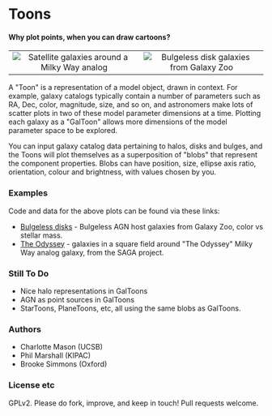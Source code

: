 Toons
=====

#### Why plot points, when you can draw cartoons?


<table><tr align='center'>
<td align='center'><img src="https://github.com/cmason90/Toons/raw/master/examples/theodyssey/example-theodyssey.png" 
alt="Satellite galaxies around a Milky Way analog"></td>
<td align='center'><img src="https://github.com/cmason90/Toons/raw/master/examples/bulgelessdisks/example-bulgelessdisks.png" 
alt="Bulgeless disk galaxies from Galaxy Zoo"></td>
</tr></table>

A "Toon" is a representation of a model object, drawn in context. For example, galaxy catalogs typically contain a number of parameters such as RA, Dec, color, magnitude, size, and so on, and astronomers make lots of scatter plots in two of these model parameter dimensions at a time. Plotting each galaxy as a "GalToon" allows more dimensions of the model parameter space to be explored.

You can input galaxy catalog data pertaining to halos, disks and bulges, and the Toons will plot themselves as a superposition of "blobs" that represent the component properties. Blobs can have position, size, ellipse axis ratio, orientation, colour and brightness, with values chosen by you.

### Examples
Code and data for the above plots can be found via these links:
* [Bulgeless disks](http://github.com/cmason90/Toons/tree/master/examples/bulgelessdisks) - Bulgeless AGN host galaxies from Galaxy Zoo, color vs stellar mass.
* [The Odyssey](http://github.com/cmason90/Toons/tree/master/examples/theodyssey) - galaxies in a square field around "The Odyssey" Milky Way analog galaxy, from the SAGA project.

### Still To Do
* Nice halo representations in GalToons
* AGN as point sources in GalToons
* StarToons, PlaneToons, etc, all using the same blobs as GalToons.

### Authors
* Charlotte Mason (UCSB)
* Phil Marshall (KIPAC)
* Brooke Simmons (Oxford)

### License etc
GPLv2. Please do fork, improve, and keep in touch! Pull requests welcome.
